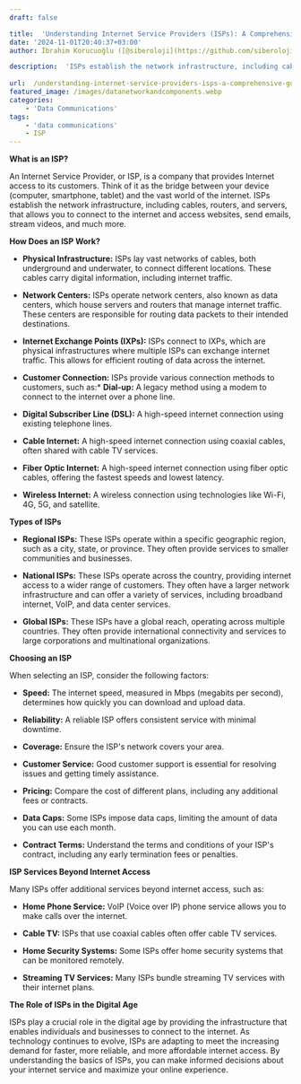 ```yaml
---
draft: false

title:  'Understanding Internet Service Providers (ISPs): A Comprehensive Guide'
date: '2024-11-01T20:40:37+03:00'
author: İbrahim Korucuoğlu ([@siberoloji](https://github.com/siberoloji))

description:  'ISPs establish the network infrastructure, including cables, routers, and servers, that allows you to connect to the internet and access websites, send emails, stream videos, and much more.' 
 
url:  /understanding-internet-service-providers-isps-a-comprehensive-guide/
featured_image: /images/datanetworkandcomponents.webp
categories:
    - 'Data Communications'
tags:
    - 'data communications'
    - ISP
---
```



**What is an ISP?**



An Internet Service Provider, or ISP, is a company that provides Internet access to its customers. Think of it as the bridge between your device (computer, smartphone, tablet) and the vast world of the internet. ISPs establish the network infrastructure, including cables, routers, and servers, that allows you to connect to the internet and access websites, send emails, stream videos, and much more.



**How Does an ISP Work?**


* **Physical Infrastructure:** ISPs lay vast networks of cables, both underground and underwater, to connect different locations. These cables carry digital information, including internet traffic.

* **Network Centers:** ISPs operate network centers, also known as data centers, which house servers and routers that manage internet traffic. These centers are responsible for routing data packets to their intended destinations.

* **Internet Exchange Points (IXPs):** ISPs connect to IXPs, which are physical infrastructures where multiple ISPs can exchange internet traffic. This allows for efficient routing of data across the internet.

* **Customer Connection:** ISPs provide various connection methods to customers, such as:* **Dial-up:** A legacy method using a modem to connect to the internet over a phone line.

* **Digital Subscriber Line (DSL):** A high-speed internet connection using existing telephone lines.

* **Cable Internet:** A high-speed internet connection using coaxial cables, often shared with cable TV services.

* **Fiber Optic Internet:** A high-speed internet connection using fiber optic cables, offering the fastest speeds and lowest latency.

* **Wireless Internet:** A wireless connection using technologies like Wi-Fi, 4G, 5G, and satellite.






**Types of ISPs**


* **Regional ISPs:** These ISPs operate within a specific geographic region, such as a city, state, or province. They often provide services to smaller communities and businesses.

* **National ISPs:** These ISPs operate across the country, providing internet access to a wider range of customers. They often have a larger network infrastructure and can offer a variety of services, including broadband internet, VoIP, and data center services.

* **Global ISPs:** These ISPs have a global reach, operating across multiple countries. They often provide international connectivity and services to large corporations and multinational organizations.




**Choosing an ISP**



When selecting an ISP, consider the following factors:


* **Speed:** The internet speed, measured in Mbps (megabits per second), determines how quickly you can download and upload data.

* **Reliability:** A reliable ISP offers consistent service with minimal downtime.

* **Coverage:** Ensure the ISP's network covers your area.

* **Customer Service:** Good customer support is essential for resolving issues and getting timely assistance.

* **Pricing:** Compare the cost of different plans, including any additional fees or contracts.

* **Data Caps:** Some ISPs impose data caps, limiting the amount of data you can use each month.

* **Contract Terms:** Understand the terms and conditions of your ISP's contract, including any early termination fees or penalties.




**ISP Services Beyond Internet Access**



Many ISPs offer additional services beyond internet access, such as:


* **Home Phone Service:** VoIP (Voice over IP) phone service allows you to make calls over the internet.

* **Cable TV:** ISPs that use coaxial cables often offer cable TV services.

* **Home Security Systems:** Some ISPs offer home security systems that can be monitored remotely.

* **Streaming TV Services:** Many ISPs bundle streaming TV services with their internet plans.




**The Role of ISPs in the Digital Age**



ISPs play a crucial role in the digital age by providing the infrastructure that enables individuals and businesses to connect to the internet. As technology continues to evolve, ISPs are adapting to meet the increasing demand for faster, more reliable, and more affordable internet access. By understanding the basics of ISPs, you can make informed decisions about your internet service and maximize your online experience.

